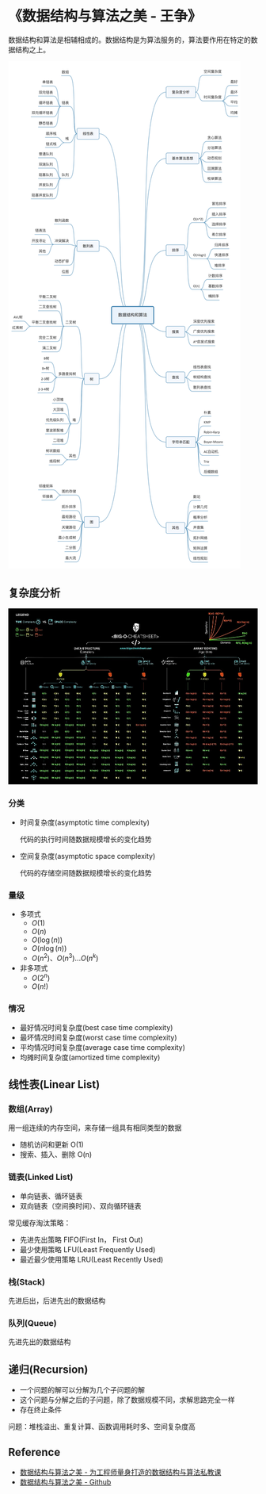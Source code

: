 # 《数据结构与算法之美 - 王争》

数据结构和算法是相辅相成的。数据结构是为算法服务的，算法要作用在特定的数据结构之上。

![data-structures-and-algorithms](../../assets/images/geekbang/the-beauty-of-data-structures-and-algorithms/data-structures-and-algorithms.jpg)

## 复杂度分析

![Big-O Cheatsheet](../../assets/images/geekbang/the-beauty-of-data-structures-and-algorithms/big-o-cheatsheet.jpg)

### 分类

- 时间复杂度(asymptotic time complexity)

    代码的执行时间随数据规模增长的变化趋势

- 空间复杂度(asymptotic space complexity)

    代码的存储空间随数据规模增长的变化趋势

### 量级

- 多项式
    - $O(1)$
    - $O(n)$
    - $O(\log(n))$
    - $O(n\log(n))$
    - $O(n^2)、O(n^3) ... O(n^k)$
- 非多项式
    - $O(2^n)$
    - $O(n!)$
    
### 情况

- 最好情况时间复杂度(best case time complexity)
- 最坏情况时间复杂度(worst case time complexity)
- 平均情况时间复杂度(average case time complexity)
- 均摊时间复杂度(amortized time complexity)

## 线性表(Linear List)

### 数组(Array)

用一组连续的内存空间，来存储一组具有相同类型的数据

- 随机访问和更新 O(1)
- 搜索、插入、删除 O(n)

### 链表(Linked List)

- 单向链表、循环链表
- 双向链表（空间换时间）、双向循环链表

常见缓存淘汰策略：

- 先进先出策略 FIFO(First In， First Out)
- 最少使用策略 LFU(Least Frequently Used)
- 最近最少使用策略 LRU(Least Recently Used)

### 栈(Stack)

先进后出，后进先出的数据结构

### 队列(Queue)

先进先出的数据结构

## 递归(Recursion)

- 一个问题的解可以分解为几个子问题的解
- 这个问题与分解之后的子问题，除了数据规模不同，求解思路完全一样
- 存在终止条件

问题：堆栈溢出、重复计算、函数调用耗时多、空间复杂度高



## Reference

- [数据结构与算法之美 - 为工程师量身打造的数据结构与算法私教课](https://time.geekbang.org/column/intro/126)
- [数据结构与算法之美 - Github](https://github.com/wangzheng0822/algo)